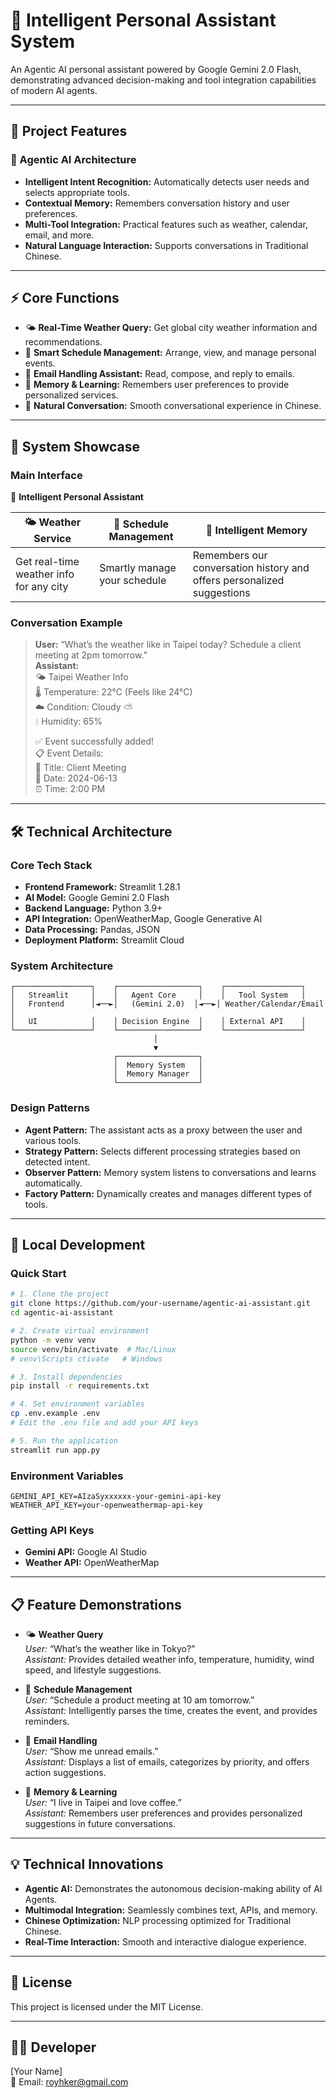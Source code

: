 
# 🤖 Intelligent Personal Assistant System

An Agentic AI personal assistant powered by Google Gemini 2.0 Flash, demonstrating advanced decision-making and tool integration capabilities of modern AI agents.

---

## 🎯 Project Features

### 🧠 Agentic AI Architecture

- **Intelligent Intent Recognition:** Automatically detects user needs and selects appropriate tools.
- **Contextual Memory:** Remembers conversation history and user preferences.
- **Multi-Tool Integration:** Practical features such as weather, calendar, email, and more.
- **Natural Language Interaction:** Supports conversations in Traditional Chinese.

---

## ⚡ Core Functions

- 🌤️ **Real-Time Weather Query:** Get global city weather information and recommendations.
- 📅 **Smart Schedule Management:** Arrange, view, and manage personal events.
- 📧 **Email Handling Assistant:** Read, compose, and reply to emails.
- 🧠 **Memory & Learning:** Remembers user preferences to provide personalized services.
- 💬 **Natural Conversation:** Smooth conversational experience in Chinese.

---

## 📸 System Showcase

### Main Interface

🤖 **Intelligent Personal Assistant**

| 🌤️ Weather Service                   | 📅 Schedule Management        | 🧠 Intelligent Memory                              |
|---------------------------------------|------------------------------|---------------------------------------------------|
| Get real-time weather info for any city | Smartly manage your schedule | Remembers our conversation history and offers personalized suggestions |

### Conversation Example

> **User:** “What’s the weather like in Taipei today? Schedule a client meeting at 2pm tomorrow.”  
> **Assistant:**  
> 🌤️ Taipei Weather Info  
> 🌡️ Temperature: 22°C (Feels like 24°C)  
> ☁️ Condition: Cloudy ⛅  
> 💧 Humidity: 65%  
>  
> ✅ Event successfully added!  
> 📋 Event Details:  
> 🎯 Title: Client Meeting  
> 📅 Date: 2024-06-13  
> ⏰ Time: 2:00 PM  

---

## 🛠️ Technical Architecture

### Core Tech Stack

- **Frontend Framework:** Streamlit 1.28.1
- **AI Model:** Google Gemini 2.0 Flash
- **Backend Language:** Python 3.9+
- **API Integration:** OpenWeatherMap, Google Generative AI
- **Data Processing:** Pandas, JSON
- **Deployment Platform:** Streamlit Cloud

### System Architecture

```
┌─────────────────┐    ┌──────────────────┐    ┌─────────────────┐
│   Streamlit     │    │   Agent Core     │    │   Tool System   │
│   Frontend      │◄──►│   (Gemini 2.0)  │◄──►│ Weather/Calendar/Email │
│   UI            │    │ Decision Engine  │    │ External API    │
└─────────────────┘    └──────────────────┘    └─────────────────┘
                                │
                                ▼
                       ┌──────────────────┐
                       │  Memory System   │
                       │  Memory Manager  │
                       └──────────────────┘
```

### Design Patterns

- **Agent Pattern:** The assistant acts as a proxy between the user and various tools.
- **Strategy Pattern:** Selects different processing strategies based on detected intent.
- **Observer Pattern:** Memory system listens to conversations and learns automatically.
- **Factory Pattern:** Dynamically creates and manages different types of tools.

---

## 🔧 Local Development

### Quick Start

```bash
# 1. Clone the project
git clone https://github.com/your-username/agentic-ai-assistant.git
cd agentic-ai-assistant

# 2. Create virtual environment
python -m venv venv
source venv/bin/activate  # Mac/Linux
# venv\Scripts ctivate   # Windows

# 3. Install dependencies
pip install -r requirements.txt

# 4. Set environment variables
cp .env.example .env
# Edit the .env file and add your API keys

# 5. Run the application
streamlit run app.py
```

### Environment Variables

```env
GEMINI_API_KEY=AIzaSyxxxxxx-your-gemini-api-key
WEATHER_API_KEY=your-openweathermap-api-key
```

### Getting API Keys

- **Gemini API:** Google AI Studio
- **Weather API:** OpenWeatherMap

---

## 📋 Feature Demonstrations

- 🌤️ **Weather Query**  
  *User:* “What’s the weather like in Tokyo?”  
  *Assistant:* Provides detailed weather info, temperature, humidity, wind speed, and lifestyle suggestions.

- 📅 **Schedule Management**  
  *User:* “Schedule a product meeting at 10 am tomorrow.”  
  *Assistant:* Intelligently parses the time, creates the event, and provides reminders.

- 📧 **Email Handling**  
  *User:* “Show me unread emails.”  
  *Assistant:* Displays a list of emails, categorizes by priority, and offers action suggestions.

- 🧠 **Memory & Learning**  
  *User:* “I live in Taipei and love coffee.”  
  *Assistant:* Remembers user preferences and provides personalized suggestions in future conversations.

---

## 💡 Technical Innovations

- **Agentic AI:** Demonstrates the autonomous decision-making ability of AI Agents.
- **Multimodal Integration:** Seamlessly combines text, APIs, and memory.
- **Chinese Optimization:** NLP processing optimized for Traditional Chinese.
- **Real-Time Interaction:** Smooth and interactive dialogue experience.

---

## 📄 License

This project is licensed under the MIT License.

---

## 👨‍💻 Developer

[Your Name]  
📧 Email: royhker@gmail.com
